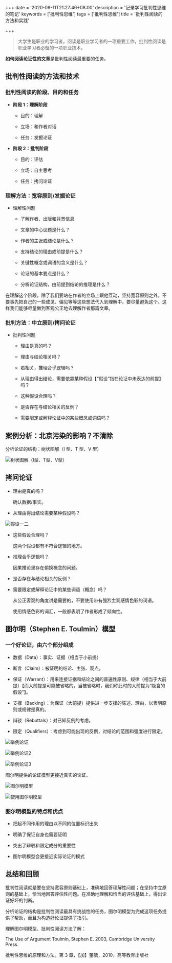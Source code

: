 +++
date = '2020-09-11T21:27:46+08:00'
description = '记录学习批判性思维的笔记'
keywords = ['批判性思维']
tags = ['批判性思维']
title = '批判性阅读的方法和实践'

+++

> 大学生是职业的学习者，阅读是职业学习者的一项重要工作，批判性阅读是职业学习者必备的一项职业技术。

**如何阅读论证性的文章**是批判性阅读最重要的任务。

## 批判性阅读的方法和技术

### 批判性阅读的阶段、目的和任务

- **阶段 1：理解阶段**

  - 目的：理解

  - 立场：和作者对话

  - 任务：发掘论证

- **阶段 2：批判阶段**

  - 目的：评估

  - 立场：自主思考

  - 任务：拷问论证

### 理解方法：宽容原则/发掘论证

- 理解性问题

  - 了解作者、出版和背景信息

  - 文章的中心议题是什么？

  - 作者的主张或结论是什么？

  - 支持结论的理由或前提是什么？

  - 关键性概念或词语的含义是什么？

  - 论证的基本要点是什么？

  - 分析论证结构，由前提到结论的推理是什么？

在理解这个阶段，除了我们要站在作者的立场上跟他互动，坚持宽容原则之外。不要事先把自己的一些成见、偏见等等这些想法代入到理解中，要尽量避免这个。这样我们能够尽量做到客观公正地去理解作者那篇文章。

### 批判方法：中立原则/拷问论证

- 批判性问题

  - 理由是真的吗？

  - 理由与结论相关吗？

  - 若相关，推理合乎逻辑吗？

  - 从理由得出结论，需要依靠某种假设【“假设”指在论证中未表达的前提】吗？

  - 这种假设合理吗？

  - 是否存在与结论相关的反例？

  - 需要限定或解释论证中的某些概念或词语吗？

## 案例分析：北京污染的影响？不清除

分析论证的结构：树状图解（I 型、T 型、V 型）

![树状图解（I型、T型、V型）](/images/critical-thinking-3-tree-diagram.png)

## 拷问论证

- 理由是真的吗？

    确认数据/事实。

- 从理由得出结论需要某种假设吗？

![假设一二](/images/critical-thinking-3-assumption1-2.png)

- 这些假设合理吗？

    这两个假设都有不符合逻辑的地方。

- 推理合乎逻辑吗？

    因果推论里存在偷换概念的问题。

- 是否存在与结论相关的反例？

- 需要限定或解释论证中的某些词语（概念）吗？

    从公正客观的角度讲是需要的，不要使用带有强烈主观感情色彩的词语。

    使用情感色彩的词汇，一般都表明了作者形成了倾向性。

## 图尔明（Stephen E. Toulmin）模型

### 一个好论证，由六个部分组成

- 数据（Data）：事实、证据（相当于小前提）

- 断言（Claim）：被证明的结论、主张、观点。

- 保证（Warrant）：用来连接证据和结论之间的普遍性原则、规律（相当于大前提）【而大前提是可能被省略的，当被省略时，我们称此时的大前提为“隐含的假设”】。

- 支撑（Backing）：为保证（大前提）提供进一步支撑的陈述、理由，以表明原则或规律是真的。

- 辩驳（Rebuttals）：对已知反例的考虑。

- 限定（Qualifiers）：考虑到可能出现的反例，对结论的范围和强度进行限定。

![举例论证](/images/critical-thinking-3-example-argument.png)

![举例论证2](/images/critical-thinking-3-example-argument-2.png)

![举例论证3](/images/critical-thinking-3-example-argument-3.png)

图尔明提供的论证模型更接近真实的论证。

![图尔明模型](/images/critical-thinking-3-toulmin-model.png)

![使用图尔明模型](/images/critical-thinking-3-usage-toulmin-model.png)

### 图尔明模型的特点和优点

- 把起不同作用的理由以不同的位置标识出来

- 明确了保证自身也需要证明

- 突出了辩驳和限定成分的重要性

- 图尔明模型会更接近实际论证的模式

## 总结和回顾

批判性阅读就是要在坚持宽容原则基础上，准确地回答理解性问题；在坚持中立原则的基础上，恰当地回答评估性问题。在准确地理解和恰当的评估基础上，得出论证好坏的判断。

分析论证的结构是批判性阅读最具有挑战性的任务，图尔明模型为完成这项任务提供了帮助，而且为构造好论证提供了指引。

理解图尔明模型、批判性阅读方法了解：

The Use of Argument Toulmin, Stephen E. 2003, Cambridge University Press.

批判性思维的原理和方法，第 3 章，【加】董毓，2010，高等教育出版社
